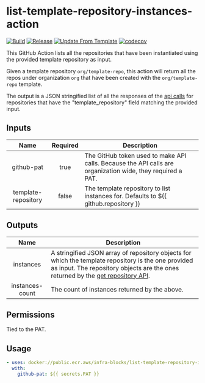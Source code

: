# list-template-repository-instances-action
[![Build](https://github.com/infra-blocks/list-template-repository-instances-action/actions/workflows/build.yml/badge.svg)](https://github.com/infra-blocks/list-template-repository-instances-action/actions/workflows/build.yml)
[![Release](https://github.com/infra-blocks/list-template-repository-instances-action/actions/workflows/release.yml/badge.svg)](https://github.com/infra-blocks/list-template-repository-instances-action/actions/workflows/release.yml)
[![Update From Template](https://github.com/infra-blocks/list-template-repository-instances-action/actions/workflows/update-from-template.yml/badge.svg)](https://github.com/infra-blocks/list-template-repository-instances-action/actions/workflows/update-from-template.yml)
[![codecov](https://codecov.io/gh/infra-blocks/list-template-repository-instances-action/graph/badge.svg?token=SUMSKEDJXV)](https://codecov.io/gh/infra-blocks/list-template-repository-instances-action)

This GitHub Action lists all the repositories that have been instantiated using the provided template repository
as input.

Given a template repository `org/template-repo`, this action will return all the repos under organization
`org` that have been created with the `org/template-repo` template.

The output is a JSON stringified list of all the responses of the [api calls](https://docs.github.com/en/rest/repos/repos?apiVersion=2022-11-28#get-a-repository)
for repositories that have the "template_repository" field matching the provided input.

## Inputs

|        Name         | Required | Description                                                                                                |
|:-------------------:|:--------:|------------------------------------------------------------------------------------------------------------|
|     github-pat      |   true   | The GitHub token used to make API calls. Because the API calls are organization wide, they required a PAT. |
| template-repository |  false   | The template repository to list instances for. Defaults to ${{ github.repository }}                        |

## Outputs

|      Name       | Description                                                                                                                                                                                                                                                                  |
|:---------------:|------------------------------------------------------------------------------------------------------------------------------------------------------------------------------------------------------------------------------------------------------------------------------|
|    instances    | A stringified JSON array of repository objects for which the template repository is the one provided as input. The repository objects are the ones returned by the [get repository API](https://docs.github.com/en/rest/repos/repos?apiVersion=2022-11-28#get-a-repository). |
| instances-count | The count of instances returned by the above.                                                                                                                                                                                                                                |

## Permissions

Tied to the PAT.

## Usage

```yaml
- uses: docker://public.ecr.aws/infra-blocks/list-template-repository-instances-action:v2
  with:
    github-pat: ${{ secrets.PAT }}
```
